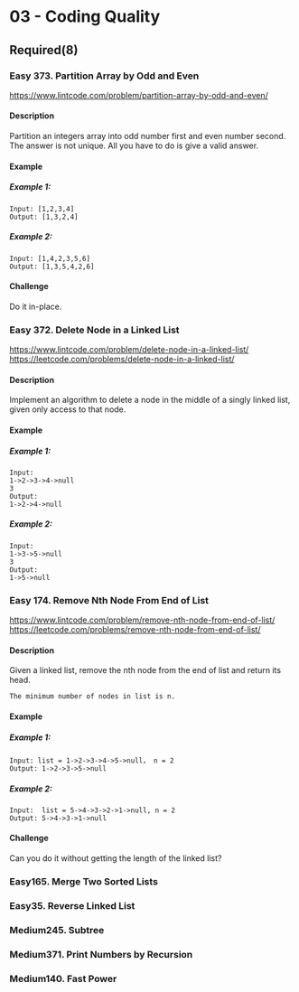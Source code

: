 # 03 - Coding Quality

## Required(8)

### Easy 373. Partition Array by Odd and Even
https://www.lintcode.com/problem/partition-array-by-odd-and-even/

#### Description

Partition an integers array into odd number first and even number second.
    The answer is not unique. All you have to do is give a valid answer.

#### Example
##### Example 1:

    Input: [1,2,3,4]
    Output: [1,3,2,4]
##### Example 2:

    Input: [1,4,2,3,5,6]
    Output: [1,3,5,4,2,6]

#### Challenge
Do it in-place.


### Easy 372. Delete Node in a Linked List
https://www.lintcode.com/problem/delete-node-in-a-linked-list/
https://leetcode.com/problems/delete-node-in-a-linked-list/

#### Description

Implement an algorithm to delete a node in the middle of a singly linked list, given only access to that node.

#### Example
##### Example 1:

    Input:
    1->2->3->4->null
    3
    Output:
    1->2->4->null
##### Example 2:

    Input:
    1->3->5->null
    3
    Output:
    1->5->null


### Easy 174. Remove Nth Node From End of List
https://www.lintcode.com/problem/remove-nth-node-from-end-of-list/
https://leetcode.com/problems/remove-nth-node-from-end-of-list/

#### Description

Given a linked list, remove the nth node from the end of list and return its head.

    The minimum number of nodes in list is n.

#### Example
##### Example 1:
  	Input: list = 1->2->3->4->5->null， n = 2
  	Output: 1->2->3->5->null

##### Example 2:
  	Input:  list = 5->4->3->2->1->null, n = 2
  	Output: 5->4->3->1->null

#### Challenge
Can you do it without getting the length of the linked list?


### Easy165. Merge Two Sorted Lists
### Easy35. Reverse Linked List
### Medium245. Subtree
### Medium371. Print Numbers by Recursion
### Medium140. Fast Power
